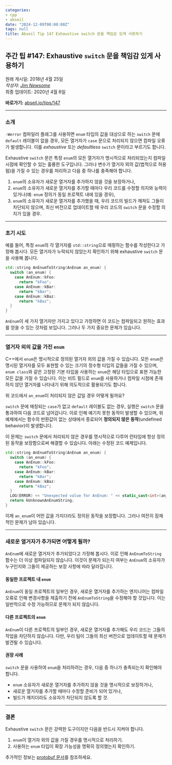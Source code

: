 ```yaml
---
categories:
- cpp
- abseil
date: "2024-12-09T00:00:00Z"
tags: null
title: Abseil Tip 147 Exhaustive switch 문을 책임감 있게 사용하기
---
```


## 주간 팁 #147: Exhaustive `switch` 문을 책임감 있게 사용하기

원래 게시일: 2018년 4월 25일  
*작성자: [Jim Newsome](mailto:jnewsome@google.com)*  
최종 업데이트: 2020년 4월 6일  

**바로가기:** [abseil.io/tips/147](https://abseil.io/tips/147)

---

### 소개

`-Werror` 컴파일러 플래그를 사용하면 `enum` 타입의 값을 대상으로 하는 `switch` 문에 `default` 레이블이 없을 경우, 모든 열거자가 `case` 문으로 처리되지 않으면 컴파일 오류가 발생합니다. 이를 *exhaustive* 또는 *defaultless* `switch` 문이라고 부르기도 합니다.

Exhaustive `switch` 문은 특정 `enum`의 모든 열거자가 명시적으로 처리되었는지 컴파일 시점에 확인할 수 있는 훌륭한 도구입니다. 그러나 변수가 열거자 외의 값(법적으로 허용됨)을 가질 수 있는 경우를 처리하고 다음 중 하나를 충족해야 합니다.

1. `enum`의 소유자가 새로운 열거자를 추가하지 않을 것을 보장하거나,
2. `enum`의 소유자가 새로운 열거자를 추가할 때마다 우리 코드를 수정할 의지와 능력이 있거나(예: `enum` 정의가 동일 프로젝트 내에 있을 경우),
3. `enum`의 소유자가 새로운 열거자를 추가했을 때, 우리 코드의 빌드가 깨져도 그들이 차단되지 않으며, 최신 버전으로 업데이트할 때 우리 코드의 `switch` 문을 수정할 의지가 있을 경우.

---

### 초기 시도

예를 들어, 특정 `enum`의 각 열거자를 `std::string`으로 매핑하는 함수를 작성한다고 가정해 봅시다. 모든 열거자가 누락되지 않았는지 확인하기 위해 exhaustive `switch` 문을 사용해 봅니다.

```cpp
std::string AnEnumToString(AnEnum an_enum) {
  switch (an_enum) {
    case AnEnum::kFoo:
      return "kFoo";
    case AnEnum::kBar:
      return "kBar";
    case AnEnum::kBaz:
      return "kBaz";
  }
}
```

`AnEnum`이 세 가지 열거자만 가지고 있다고 가정하면 이 코드는 컴파일되고 원하는 효과를 얻을 수 있는 것처럼 보입니다. 그러나 두 가지 중요한 문제가 있습니다.

---

### 열거자 외의 값을 가진 `enum`

C++에서 `enum`은 명시적으로 정의된 열거자 외의 값을 가질 수 있습니다. 모든 `enum`은 명시된 열거자를 모두 표현할 수 있는 크기의 정수형 타입의 값들을 가질 수 있으며, `enum class`와 같은 고정된 기본 타입을 사용하는 `enum`은 해당 타입으로 표현 가능한 모든 값을 가질 수 있습니다. 이는 비트 필드로 `enum`을 사용하거나 컴파일 시점에 존재하지 않던 열거자를 나타내기 위해 의도적으로 활용되기도 합니다.

위 코드에서 `an_enum`이 처리되지 않은 값일 경우 어떻게 될까요?

`switch` 문에 매칭되는 `case`가 없고 `default` 레이블도 없는 경우, 실행은 `switch` 문을 통과하여 다음 코드로 넘어갑니다. 이로 인해 예기치 못한 동작이 발생할 수 있으며, 위 예제에서는 함수의 반환값이 없는 상태에서 종료되어 **정의되지 않은 동작**(undefined behavior)이 발생합니다.

이 문제는 `switch` 문에서 처리되지 않은 경우를 명시적으로 다루어 런타임에 항상 정의된 동작을 보장함으로써 해결할 수 있습니다. 아래는 수정된 코드 예제입니다.

```cpp
std::string AnEnumToString(AnEnum an_enum) {
  switch (an_enum) {
    case AnEnum::kFoo:
      return "kFoo";
    case AnEnum::kBar:
      return "kBar";
    case AnEnum::kBaz:
      return "kBaz";
  }
  LOG(ERROR) << "Unexpected value for AnEnum: " << static_cast<int>(an_enum);
  return kUnknownAnEnumString;
}
```

이제 `an_enum`이 어떤 값을 가지더라도 정의된 동작을 보장합니다. 그러나 여전히 잠재적인 문제가 남아 있습니다.

---

### 새로운 열거자가 추가되면 어떻게 될까?

`AnEnum`에 새로운 열거자가 추가되었다고 가정해 봅시다. 이로 인해 `AnEnumToString` 함수는 더 이상 컴파일되지 않습니다. 이것이 문제가 되는지 여부는 `AnEnum`의 소유자가 누구인지와 그들이 제공하는 보장 사항에 따라 달라집니다.

#### 동일한 프로젝트 내 `enum`

`AnEnum`이 동일 프로젝트의 일부인 경우, 새로운 열거자를 추가하는 엔지니어는 컴파일 오류로 인해 변경사항을 제출하기 전에 `AnEnumToString`을 수정해야 할 것입니다. 이는 일반적으로 수정 가능하므로 문제가 되지 않습니다.

#### 다른 프로젝트의 `enum`

`AnEnum`이 다른 프로젝트의 일부인 경우, 새로운 열거자를 추가해도 우리 코드는 그들의 작업을 차단하지 않습니다. 다만, 우리 팀이 그들의 최신 버전으로 업데이트할 때 문제가 발견될 수 있습니다.

#### 권장 사례

`switch` 문을 사용하여 `enum`을 처리하려는 경우, 다음 중 하나가 충족되는지 확인해야 합니다.

- `enum` 소유자가 새로운 열거자를 추가하지 않을 것을 명시적으로 보장하거나,
- 새로운 열거자를 추가할 때마다 수정할 준비가 되어 있거나,
- 빌드가 깨지더라도 소유자가 차단되지 않도록 할 것.

---

### 결론

Exhaustive `switch` 문은 강력한 도구이지만 다음을 반드시 지켜야 합니다.

1. `enum`이 열거자 외의 값을 가질 경우를 명시적으로 처리하기.
2. 사용하는 `enum` 타입이 확장 가능성을 명확히 정의했는지 확인하기.

추가적인 정보는 [protobuf 문서](https://developers.google.com/protocol-buffers/docs/reference/cpp-generated#enum)를 참조하세요.